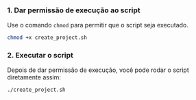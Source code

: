 ### 1. Dar permissão de execução ao script

Use o comando `chmod` para permitir que o script seja executado.

```bash
chmod +x create_project.sh
```

### 2. Executar o script

Depois de dar permissão de execução, você pode rodar o script diretamente assim:

```bash
./create_project.sh
```
